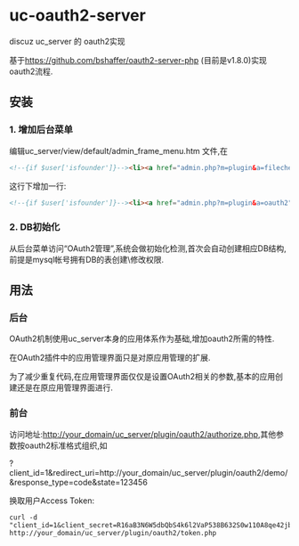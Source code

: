 # uc-oauth2-server

discuz uc_server 的 oauth2实现

基于<https://github.com/bshaffer/oauth2-server-php> (目前是v1.8.0)实现oauth2流程.


## 安装

### 1. 增加后台菜单

编辑uc_server/view/default/admin_frame_menu.htm 文件,在

```html
<!--{if $user['isfounder']}--><li><a href="admin.php?m=plugin&a=filecheck" target="main">{lang plugin}</a></li><!--{/if}-->
```

这行下增加一行:

```html
<!--{if $user['isfounder']}--><li><a href="admin.php?m=plugin&a=oauth2" target="main">{lang plugin_oauth2}</a></li><!--{/if}-->
```

### 2. DB初始化

从后台菜单访问“OAuth2管理”,系统会做初始化检测,首次会自动创建相应DB结构,前提是mysql帐号拥有DB的表创建\修改权限.

## 用法

### 后台

OAuth2机制使用uc_server本身的应用体系作为基础,增加oauth2所需的特性.

在OAuth2插件中的应用管理界面只是对原应用管理的扩展.

为了减少重复代码,在应用管理界面仅仅是设置OAuth2相关的参数,基本的应用创建还是在原应用管理界面进行.

### 前台

访问地址:<http://your_domain/uc_server/plugin/oauth2/authorize.php>,其他参数按oauth2标准格式组织,如

?client_id=1&redirect_uri=http://your_domain/uc_server/plugin/oauth2/demo/&response_type=code&state=123456

换取用户Access Token:

```
curl -d "client_id=1&client_secret=R16aB3N6W5dbQbS4k6l2VaP538B632S0w110A8qe42jb2fP9I2i8t1t8C7ge93nb&grant_type=authorization_code&code=abcd" http://your_domain/uc_server/plugin/oauth2/token.php
```